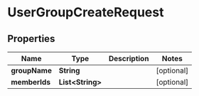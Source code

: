 

# UserGroupCreateRequest


## Properties

| Name | Type | Description | Notes |
|------------ | ------------- | ------------- | -------------|
|**groupName** | **String** |  |  [optional] |
|**memberIds** | **List&lt;String&gt;** |  |  [optional] |



